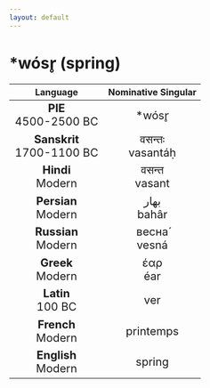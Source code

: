 ```yaml
---
layout: default
---
```

<!---
Text can be **bold**, _italic_, or ~~strikethrough~~.

[Link to another page](./another-page.html)

There should be whitespace between paragraphs.

There should be whitespace between paragraphs. We recommend including a README, or a file with information about your project.
-->

# \*wósr̥ (spring)

<style>
td {
  font-size: 20px
}
</style>

| Language | Nominative Singular |
|:-:|:-:|
| **PIE**<br>4500-2500 BC | \*wósr̥ |
| **Sanskrit**<br>1700-1100 BC  | वसन्तः<br>vasantáḥ |
| **Hindi**<br>Modern | वसन्त<br>vasant |
| **Persian**<br>Modern | بهار <br>bahâr |
| **Russian**<br>Modern | весна́<br>vesná |
| **Greek**<br>Modern | έαρ<br>éar |
| **Latin**<br>100 BC | ver |
| **French**<br>Modern | printemps |
| **English**<br>Modern | spring |
